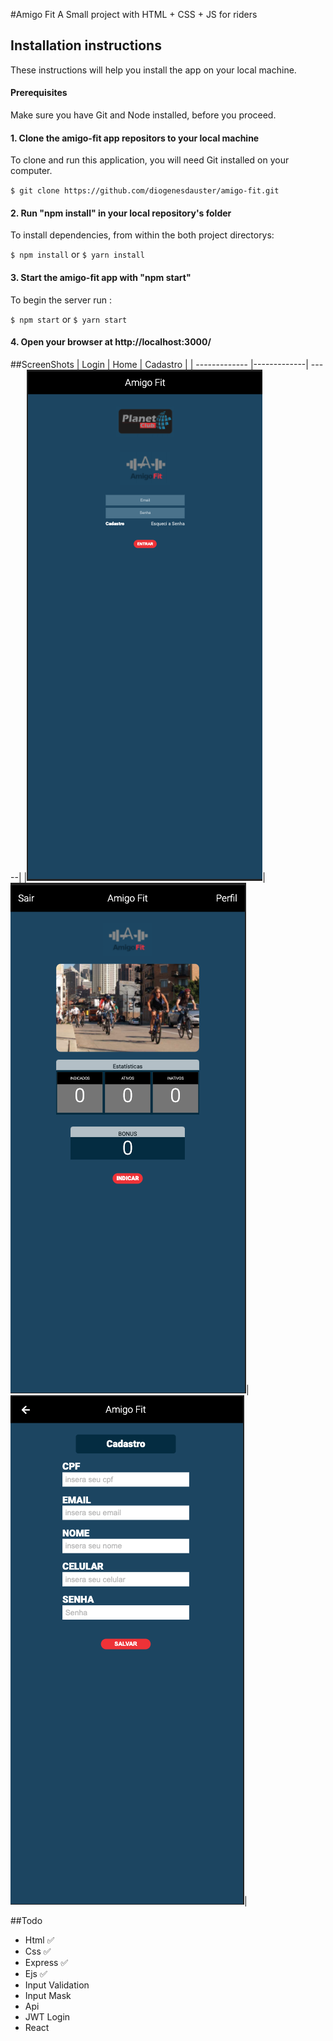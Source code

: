 #Amigo Fit
A Small project with HTML + CSS + JS for riders

## Installation instructions

These instructions will help you install the app on your local machine.

#### Prerequisites

Make sure you have Git and Node installed, before you proceed.

#### 1. Clone the amigo-fit app repositors to your local machine

To clone and run this application, you will need Git installed on your computer.

`$ git clone https://github.com/diogenesdauster/amigo-fit.git`

#### 2. Run "npm install" in your local repository's folder

To install dependencies, from within the both project directorys:

`$ npm install` or `$ yarn install`

#### 3. Start the amigo-fit app with "npm start"

To begin the server run :

`$ npm start` or `$ yarn start`

#### 4. Open your browser at http://localhost:3000/

##ScreenShots
| Login        | Home           | Cadastro  |
| ------------- |-------------| -----|
|![login](screenshots/login.png)|![home](screenshots/home.png)|![cadastro](screenshots/cadastro.png)|


##Todo
- Html ✅
- Css ✅ 
- Express ✅
- Ejs ✅
- Input Validation
- Input Mask
- Api
- JWT Login
- React